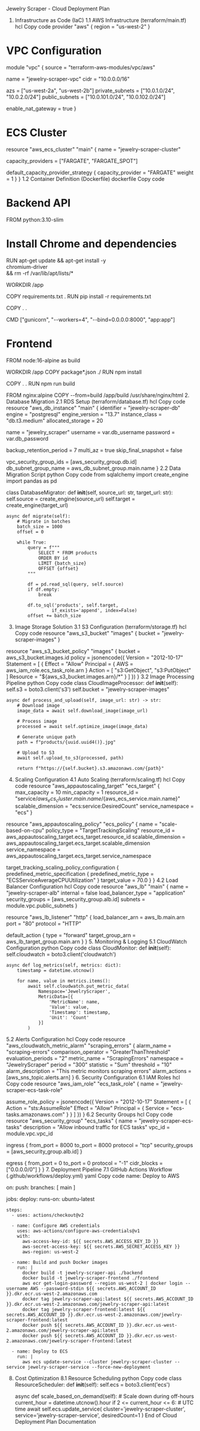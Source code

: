 
Jewelry Scraper - Cloud Deployment Plan
1. Infrastructure as Code (IaC)
1.1 AWS Infrastructure (terraform/main.tf)
hcl
Copy code
provider "aws" {
  region = "us-west-2"
}

# VPC Configuration
module "vpc" {
  source = "terraform-aws-modules/vpc/aws"
  
  name = "jewelry-scraper-vpc"
  cidr = "10.0.0.0/16"
  
  azs             = ["us-west-2a", "us-west-2b"]
  private_subnets = ["10.0.1.0/24", "10.0.2.0/24"]
  public_subnets  = ["10.0.101.0/24", "10.0.102.0/24"]
  
  enable_nat_gateway = true
}

# ECS Cluster
resource "aws_ecs_cluster" "main" {
  name = "jewelry-scraper-cluster"
  
  capacity_providers = ["FARGATE", "FARGATE_SPOT"]
  
  default_capacity_provider_strategy {
    capacity_provider = "FARGATE"
    weight           = 1
  }
}
1.2 Container Definition (Dockerfile)
dockerfile
Copy code
# Backend API
FROM python:3.10-slim

# Install Chrome and dependencies
RUN apt-get update && apt-get install -y \
    chromium-driver \
    && rm -rf /var/lib/apt/lists/*

WORKDIR /app

COPY requirements.txt .
RUN pip install -r requirements.txt

COPY . .

CMD ["gunicorn", "--workers=4", "--bind=0.0.0.0:8000", "app:app"]

# Frontend
FROM node:16-alpine as build

WORKDIR /app
COPY package*.json ./
RUN npm install

COPY . .
RUN npm run build

FROM nginx:alpine
COPY --from=build /app/build /usr/share/nginx/html
2. Database Migration
2.1 RDS Setup (terraform/database.tf)
hcl
Copy code
resource "aws_db_instance" "main" {
  identifier        = "jewelry-scraper-db"
  engine           = "postgresql"
  engine_version   = "13.7"
  instance_class   = "db.t3.medium"
  allocated_storage = 20
  
  name     = "jewelry_scraper"
  username = var.db_username
  password = var.db_password
  
  backup_retention_period = 7
  multi_az               = true
  skip_final_snapshot    = false
  
  vpc_security_group_ids = [aws_security_group.db.id]
  db_subnet_group_name   = aws_db_subnet_group.main.name
}
2.2 Data Migration Script
python
Copy code
from sqlalchemy import create_engine
import pandas as pd

class DatabaseMigrator:
    def __init__(self, source_url: str, target_url: str):
        self.source = create_engine(source_url)
        self.target = create_engine(target_url)
    
    async def migrate(self):
        # Migrate in batches
        batch_size = 1000
        offset = 0
        
        while True:
            query = f"""
                SELECT * FROM products 
                ORDER BY id 
                LIMIT {batch_size} 
                OFFSET {offset}
            """
            
            df = pd.read_sql(query, self.source)
            if df.empty:
                break
                
            df.to_sql('products', self.target, 
                     if_exists='append', index=False)
            offset += batch_size
3. Image Storage Solution
3.1 S3 Configuration (terraform/storage.tf)
hcl
Copy code
resource "aws_s3_bucket" "images" {
  bucket = "jewelry-scraper-images"
}

resource "aws_s3_bucket_policy" "images" {
  bucket = aws_s3_bucket.images.id
  policy = jsonencode({
    Version = "2012-10-17"
    Statement = [
      {
        Effect = "Allow"
        Principal = {
          AWS = aws_iam_role.ecs_task_role.arn
        }
        Action = [
          "s3:GetObject",
          "s3:PutObject"
        ]
        Resource = "${aws_s3_bucket.images.arn}/*"
      }
    ]
  })
}
3.2 Image Processing Pipeline
python
Copy code
class CloudImageProcessor:
    def __init__(self):
        self.s3 = boto3.client('s3')
        self.bucket = "jewelry-scraper-images"
    
    async def process_and_upload(self, image_url: str) -> str:
        # Download image
        image_data = await self.download_image(image_url)
        
        # Process image
        processed = await self.optimize_image(image_data)
        
        # Generate unique path
        path = f"products/{uuid.uuid4()}.jpg"
        
        # Upload to S3
        await self.upload_to_s3(processed, path)
        
        return f"https://{self.bucket}.s3.amazonaws.com/{path}"
4. Scaling Configuration
4.1 Auto Scaling (terraform/scaling.tf)
hcl
Copy code
resource "aws_appautoscaling_target" "ecs_target" {
  max_capacity       = 10
  min_capacity       = 1
  resource_id        = "service/${aws_ecs_cluster.main.name}/${aws_ecs_service.main.name}"
  scalable_dimension = "ecs:service:DesiredCount"
  service_namespace  = "ecs"
}

resource "aws_appautoscaling_policy" "ecs_policy" {
  name               = "scale-based-on-cpu"
  policy_type        = "TargetTrackingScaling"
  resource_id        = aws_appautoscaling_target.ecs_target.resource_id
  scalable_dimension = aws_appautoscaling_target.ecs_target.scalable_dimension
  service_namespace  = aws_appautoscaling_target.ecs_target.service_namespace

  target_tracking_scaling_policy_configuration {
    predefined_metric_specification {
      predefined_metric_type = "ECSServiceAverageCPUUtilization"
    }
    target_value = 70.0
  }
}
4.2 Load Balancer Configuration
hcl
Copy code
resource "aws_lb" "main" {
  name               = "jewelry-scraper-alb"
  internal           = false
  load_balancer_type = "application"
  security_groups    = [aws_security_group.alb.id]
  subnets            = module.vpc.public_subnets
}

resource "aws_lb_listener" "http" {
  load_balancer_arn = aws_lb.main.arn
  port              = "80"
  protocol          = "HTTP"

  default_action {
    type             = "forward"
    target_group_arn = aws_lb_target_group.main.arn
  }
}
5. Monitoring & Logging
5.1 CloudWatch Configuration
python
Copy code
class CloudMonitor:
    def __init__(self):
        self.cloudwatch = boto3.client('cloudwatch')
    
    async def log_metrics(self, metrics: dict):
        timestamp = datetime.utcnow()
        
        for name, value in metrics.items():
            await self.cloudwatch.put_metric_data(
                Namespace='JewelryScraper',
                MetricData=[{
                    'MetricName': name,
                    'Value': value,
                    'Timestamp': timestamp,
                    'Unit': 'Count'
                }]
            )
5.2 Alerts Configuration
hcl
Copy code
resource "aws_cloudwatch_metric_alarm" "scraping_errors" {
  alarm_name          = "scraping-errors"
  comparison_operator = "GreaterThanThreshold"
  evaluation_periods  = "2"
  metric_name         = "ScrapingErrors"
  namespace           = "JewelryScraper"
  period              = "300"
  statistic           = "Sum"
  threshold           = "10"
  alarm_description   = "This metric monitors scraping errors"
  alarm_actions       = [aws_sns_topic.alerts.arn]
}
6. Security Configuration
6.1 IAM Roles
hcl
Copy code
resource "aws_iam_role" "ecs_task_role" {
  name = "jewelry-scraper-ecs-task-role"

  assume_role_policy = jsonencode({
    Version = "2012-10-17"
    Statement = [
      {
        Action = "sts:AssumeRole"
        Effect = "Allow"
        Principal = {
          Service = "ecs-tasks.amazonaws.com"
        }
      }
    ]
  })
}
6.2 Security Groups
hcl
Copy code
resource "aws_security_group" "ecs_tasks" {
  name        = "jewelry-scraper-ecs-tasks"
  description = "Allow inbound traffic for ECS tasks"
  vpc_id      = module.vpc.vpc_id

  ingress {
    from_port       = 8000
    to_port         = 8000
    protocol        = "tcp"
    security_groups = [aws_security_group.alb.id]
  }

  egress {
    from_port   = 0
    to_port     = 0
    protocol    = "-1"
    cidr_blocks = ["0.0.0.0/0"]
  }
}
7. Deployment Pipeline
7.1 GitHub Actions Workflow (.github/workflows/deploy.yml)
yaml
Copy code
name: Deploy to AWS

on:
  push:
    branches: [ main ]

jobs:
  deploy:
    runs-on: ubuntu-latest
    
    steps:
      - uses: actions/checkout@v2
      
      - name: Configure AWS credentials
        uses: aws-actions/configure-aws-credentials@v1
        with:
          aws-access-key-id: ${{ secrets.AWS_ACCESS_KEY_ID }}
          aws-secret-access-key: ${{ secrets.AWS_SECRET_ACCESS_KEY }}
          aws-region: us-west-2
      
      - name: Build and push Docker images
        run: |
          docker build -t jewelry-scraper-api ./backend
          docker build -t jewelry-scraper-frontend ./frontend
          aws ecr get-login-password --region us-west-2 | docker login --username AWS --password-stdin ${{ secrets.AWS_ACCOUNT_ID }}.dkr.ecr.us-west-2.amazonaws.com
          docker tag jewelry-scraper-api:latest ${{ secrets.AWS_ACCOUNT_ID }}.dkr.ecr.us-west-2.amazonaws.com/jewelry-scraper-api:latest
          docker tag jewelry-scraper-frontend:latest ${{ secrets.AWS_ACCOUNT_ID }}.dkr.ecr.us-west-2.amazonaws.com/jewelry-scraper-frontend:latest
          docker push ${{ secrets.AWS_ACCOUNT_ID }}.dkr.ecr.us-west-2.amazonaws.com/jewelry-scraper-api:latest
          docker push ${{ secrets.AWS_ACCOUNT_ID }}.dkr.ecr.us-west-2.amazonaws.com/jewelry-scraper-frontend:latest
      
      - name: Deploy to ECS
        run: |
          aws ecs update-service --cluster jewelry-scraper-cluster --service jewelry-scraper-service --force-new-deployment
8. Cost Optimization
8.1 Resource Scheduling
python
Copy code
class ResourceScheduler:
    def __init__(self):
        self.ecs = boto3.client('ecs')
    
    async def scale_based_on_demand(self):
        # Scale down during off-hours
        current_hour = datetime.utcnow().hour
        if 2 <= current_hour <= 6:  # UTC time
            await self.ecs.update_service(
                cluster='jewelry-scraper-cluster',
                service='jewelry-scraper-service',
                desiredCount=1
            )
End of Cloud Deployment Plan Documentation 
